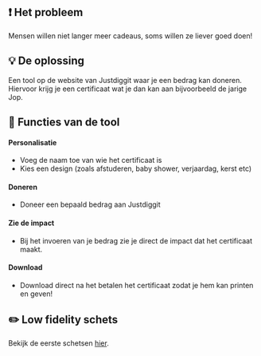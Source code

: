## ❗️ Het probleem
Mensen willen niet langer meer cadeaus, soms willen ze liever goed doen!

## 💡 De oplossing
Een tool op de website van Justdiggit waar je een bedrag kan doneren. Hiervoor krijg je een certificaat wat je dan kan aan bijvoorbeeld de jarige Jop.


## 👾 Functies van de tool
#### Personalisatie
- Voeg de naam toe van wie het certificaat is
- Kies een design (zoals afstuderen, baby shower, verjaardag, kerst etc)

#### Doneren
- Doneer een bepaald bedrag aan Justdiggit

#### Zie de impact
- Bij het invoeren van je bedrag zie je direct de impact dat het certificaat maakt.

#### Download
- Download direct na het betalen het certificaat zodat je hem kan printen en geven!

## ✏️ Low fidelity schets
Bekijk de eerste schetsen [hier](LowFidelity.pdf).
